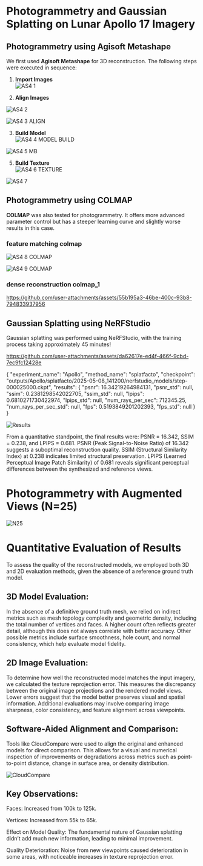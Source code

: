 
# Photogrammetry and Gaussian Splatting on Lunar Apollo 17 Imagery

## Photogrammetry using Agisoft Metashape

We first used **Agisoft Metashape** for 3D reconstruction. The following steps were executed in sequence:

1. **Import Images**  
  ![AS4 1](https://github.com/user-attachments/assets/c10d6ead-88ee-41e0-ae88-e402027d6947)


2. **Align Images**  

  
![AS4 2](https://github.com/user-attachments/assets/a5569c39-c5a7-4bac-afcc-64f5b0655b9c)

![AS4 3 ALIGN ](https://github.com/user-attachments/assets/4a076a35-ebd9-4068-b3f5-79dd667f7a6b)


3. **Build Model**  
![AS4 4 MODEL BUILD](https://github.com/user-attachments/assets/44e75117-ff50-4597-992f-0fbeb301b018)


![AS4 5 MB](https://github.com/user-attachments/assets/d342ae4f-2611-4324-bc9e-1a8ec543bd41)


5. **Build Texture**  
![AS4 6 TEXTURE](https://github.com/user-attachments/assets/5242f487-967b-4a47-9c66-3a39325e6f48)

![AS4 7](https://github.com/user-attachments/assets/4f1d03d1-fad7-4008-8c69-b520f418e9b3)


## Photogrammetry using COLMAP

**COLMAP** was also tested for photogrammetry. It offers more advanced parameter control but has a steeper learning curve and slightly worse results in this case.

### feature matching colmap
![AS4 8 COLMAP](https://github.com/user-attachments/assets/e59c110b-2df6-4045-882b-e10004831f48)

![AS4 9 COLMAP](https://github.com/user-attachments/assets/84570b2f-1b80-4c9d-877e-89fc17bae257)

### dense reconstruction colmap_1
https://github.com/user-attachments/assets/55b195a3-46be-400c-93b8-794833937956

## Gaussian Splatting using NeRFStudio

Gaussian splatting was performed using NeRFStudio, with the training process taking approximately 45 minutes!

https://github.com/user-attachments/assets/da62617e-ed4f-466f-9cbd-7ec9fc12428e


{
  "experiment_name": "Apollo",
  "method_name": "splatfacto",
  "checkpoint": "outputs/Apollo/splatfacto/2025-05-08_141200/nerfstudio_models/step-000025000.ckpt",
  "results": {
    "psnr": 16.34219264984131,
    "psnr_std": null,
    "ssim": 0.2381298542022705,
    "ssim_std": null,
    "lpips": 0.6810271730422974,
    "lpips_std": null,
    "num_rays_per_sec": 712345.25,
    "num_rays_per_sec_std": null,
    "fps": 0.5193849201202393,
    "fps_std": null
  }
}



![Results](https://github.com/user-attachments/assets/53b881ed-4b67-4ee7-882d-95fa4e096263)

From a quantitative standpoint, the final results were: PSNR = 16.342, SSIM = 0.238, and LPIPS = 0.681.
PSNR (Peak Signal-to-Noise Ratio) of 16.342 suggests a suboptimal reconstruction quality.
SSIM (Structural Similarity Index) at 0.238 indicates limited structural preservation.
LPIPS (Learned Perceptual Image Patch Similarity) of 0.681 reveals significant perceptual differences between the synthesized and reference views.

# Photogrammetry with Augmented Views (N=25)
![N25](https://github.com/user-attachments/assets/41def5a2-36f6-4d62-a81d-e76b58828d7d)

# Quantitative Evaluation of Results
To assess the quality of the reconstructed models, we employed both 3D and 2D evaluation methods, given the absence of a reference ground truth model.

## 3D Model Evaluation:
In the absence of a definitive ground truth mesh, we relied on indirect metrics such as mesh topology complexity and geometric density, including the total number of vertices and faces. A higher count often reflects greater detail, although this does not always correlate with better accuracy. Other possible metrics include surface smoothness, hole count, and normal consistency, which help evaluate model fidelity.

## 2D Image Evaluation:
To determine how well the reconstructed model matches the input imagery, we calculated the texture reprojection error. This measures the discrepancy between the original image projections and the rendered model views. Lower errors suggest that the model better preserves visual and spatial information. Additional evaluations may involve comparing image sharpness, color consistency, and feature alignment across viewpoints.

## Software-Aided Alignment and Comparison:
Tools like CloudCompare were used to align the original and enhanced models for direct comparison. This allows for a visual and numerical inspection of improvements or degradations across metrics such as point-to-point distance, change in surface area, or density distribution.

![CloudCompare](https://github.com/user-attachments/assets/16f5c414-39cb-4edf-9d82-368b497b447b)



## Key Observations:
Faces: Increased from 100k to 125k.

Vertices: Increased from 55k to 65k.

Effect on Model Quality: The fundamental nature of Gaussian splatting didn’t add much new information, leading to minimal improvement.

Quality Deterioration: Noise from new viewpoints caused deterioration in some areas, with noticeable increases in texture reprojection error.



